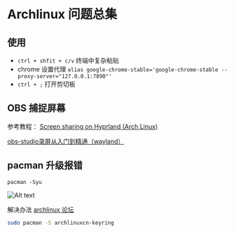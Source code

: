 # Archlinux 问题总集

## 使用

- `ctrl + shfit + c/v` 终端中复杂粘贴
- chrome 设置代理 `alias google-chrome-stable='google-chrome-stable --proxy-server="127.0.0.1:7890"'`
- `ctrl + ;` 打开剪切板

## OBS 捕捉屏幕

参考教程：
[Screen sharing on Hyprland (Arch Linux)](https://gist.github.com/PowerBall253/2dea6ddf6974ba4e5d26c3139ffb7580#restart-your-session)

[obs-studio录屏从入门到精通（wayland）](https://www.bilibili.com/video/BV1sh4y1U7ug)

## pacman 升级报错

`pacman -Syu`

![Alt text](/img/note/linux/image.png)

解决办法 [archlinux 论坛](https://bbs.archlinuxcn.org/viewtopic.php?id=4580)

```sh
sudo pacman -S archlinuxcn-keyring
```
